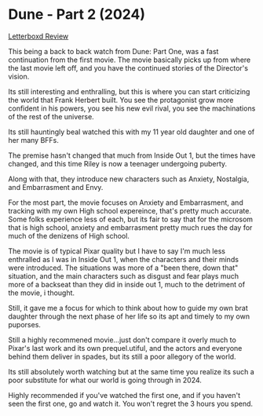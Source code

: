 # Dune - Part 2 (2024)
[Letterboxd Review](https://letterboxd.com/usagichann1/film/inside-out-2-2024/)

This being a back to back watch from Dune: Part One, was a fast continuation from the first movie.  The movie basically picks up from where the last movie left off, and you have the continued stories of the Director's vision.

Its still interesting and enthralling, but this is where you can start criticizing the world that Frank Herbert built.  You see the protagonist grow more confident in his powers, you see his new evil rival, you see the machinations of the rest of the universe. 

Its still hauntingly beaI watched this with my 11 year old daughter and one of her many BFFs.

The premise hasn't changed that much from Inside Out 1, but the times have changed, and this time Riley is now a teenager undergoing puberty.

Along with that, they introduce new characters such as Anxiety, Nostalgia, and Embarrasment and Envy.

For the most part, the movie focuses on Anxiety and Embarrasment, and tracking with my own High school expereince, that's pretty much accurate. Some folks experience less of each, but its fair to say that for the microsom that is high school, anxiety and embarrasment pretty much rues the day for much of the denizens of High school.

The movie is of typical Pixar quality but I have to say I'm much less enthralled as I was in Inside Out 1, when the characters and their minds were introduced. The situations was more of a "been there, down that" situation, and the main characters such as disgust and fear plays much more of a backseat than they did in inside out 1, much to the detriment of the movie, i thought.

Still, it gave me a focus for which to think about how to guide my own brat daughter through the next phase of her life so its apt and timely to my own puporses. 

Still a highly recommened movie...just don't compare it overly much to Pixar's last work and its own prequel.utiful, and the actors and everyone behind them deliver in spades, but its still a poor allegory of the world.  

Its still absolutely worth watching but at the same time you realize its such a poor substitute for what our world is going through in 2024.

Highly recommended if you've watched the first one, and if you haven't seen the first one, go and watch it.  You won't regret the 3 hours you spend.

